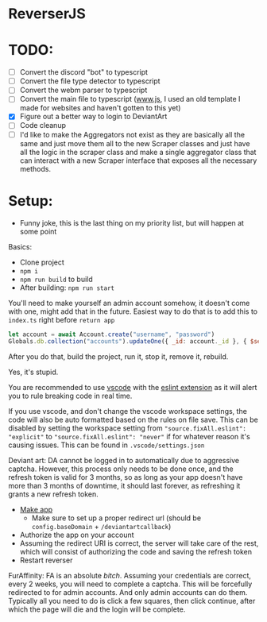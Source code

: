 # ReverserJS

# TODO:
- [ ] Convert the discord "bot" to typescript
- [ ] Convert the file type detector to typescript
- [ ] Convert the webm parser to typescript
- [ ] Convert the main file to typescript (www.js, I used an old template I made for websites and haven't gotten to this yet)
- [x] Figure out a better way to login to DeviantArt
- [ ] Code cleanup
- [ ] I'd like to make the Aggregators not exist as they are basically all the same and just move them all to the new Scraper classes and just have all the logic in the scraper class and make a single aggregator class that can interact with a new Scraper interface that exposes all the necessary methods.

# Setup:
- Funny joke, this is the last thing on my priority list, but will happen at some point

Basics:
- Clone project
- `npm i`
- `npm run build` to build
- After building: `npm run start`

You'll need to make yourself an admin account somehow, it doesn't come with one, might add that in the future. Easiest way to do that is to add this to `index.ts` right before `return app`

```js
let account = await Account.create("username", "password")
Globals.db.collection("accounts").updateOne({ _id: account._id }, { $set: { admin: true } })
```

After you do that, build the project, run it, stop it, remove it, rebuild.

Yes, it's stupid.

You are recommended to use [vscode](https://code.visualstudio.com/) with the [eslint extension](https://marketplace.visualstudio.com/items?itemName=dbaeumer.vscode-eslint) as it will alert you to rule breaking code in real time.

If you use vscode, and don't change the vscode workspace settings, the code will also be auto formatted based on the rules on file save. This can be disabled by setting the workspace setting from `"source.fixAll.eslint": "explicit"` to `"source.fixAll.eslint": "never"` if for whatever reason it's causing issues. This can be found in `.vscode/settings.json`

Deviant art:
DA cannot be logged in to automatically due to aggressive captcha. However, this process only needs to be done once, and the refresh token is valid for 3 months, so as long as your app doesn't have more than 3 months of downtime, it should last forever, as refreshing it grants a new refresh token.
- [Make app](https://www.deviantart.com/developers/apps)
  - Make sure to set up a proper redirect url (should be `config.baseDomain` + `/deviantartcallback`)
- Authorize the app on your account
- Assuming the redirect URI is correct, the server will take care of the rest, which will consist of authorizing the code and saving the refresh token
- Restart reverser

FurAffinity:
FA is an absolute *bitch*. Assuming your credentials are correct, every 2 weeks, you will need to complete a captcha. This will be forcefully redirected to for admin accounts. And only admin accounts can do them. Typically all you need to do is click a few squares, then click continue, after which the page will die and the login will be complete.